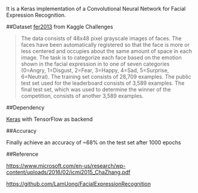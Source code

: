 It is a Keras implementation of a Convolutional Neural Network for Facial Expression Recognition.

##Dataset
[fer2013](https://www.kaggle.com/c/challenges-in-representation-learning-facial-expression-recognition-challenge/data) from Kaggle Challenges

>The data consists of 48x48 pixel grayscale images of faces. The faces have been automatically registered so that the face is more or less centered and occupies about the same amount of space in each image. The task is to categorize each face based on the emotion shown in the facial expression in to one of seven categories (0=Angry, 1=Disgust, 2=Fear, 3=Happy, 4=Sad, 5=Surprise, 6=Neutral).
>The training set consists of 28,709 examples. The public test set used for the leaderboard consists of 3,589 examples. The final test set, which was used to determine the winner of the competition, consists of another 3,589 examples.

##Dependency

[Keras](https://keras.io/) with TensorFlow as backend

##Accuracy

Finally achieve an accuracy of ~68% on the test set after 1000 epochs

##Reference

https://www.microsoft.com/en-us/research/wp-content/uploads/2016/02/icmi2015_ChaZhang.pdf

https://github.com/LamUong/FacialExpressionRecognition

